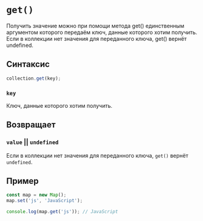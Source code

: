 # `get()`

Получить значение можно при помощи метода get() единственным аргументом которого передаём ключ, данные которого хотим получить. Если в коллекции нет значения для переданного ключа, get() вернёт undefined.

## Синтаксис

```js
collection.get(key);
```

### `key`

Ключ, данные которого хотим получить.

## Возвращает

### `value` || `undefined`

Если в коллекции нет значения для переданного ключа, `get()` вернёт `undefined`.

## Пример

```js
const map = new Map();
map.set('js', 'JavaScript');

console.log(map.get('js')); // JavaScript
```
